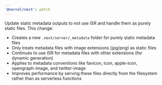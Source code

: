 ```yaml
---
'@vercel/next': patch
---
```


Update static metadata outputs to not use ISR and handle them as purely static files. This change:
- Creates a new `.next/server/_metadata` folder for purely static metadata files
- Only treats metadata files with image extensions (jpg/png) as static files
- Continues to use ISR for metadata files with other extensions (for dynamic generation)
- Applies to metadata conventions like favicon, icon, apple-icon, opengraph-image, and twitter-image
- Improves performance by serving these files directly from the filesystem rather than as serverless functions
